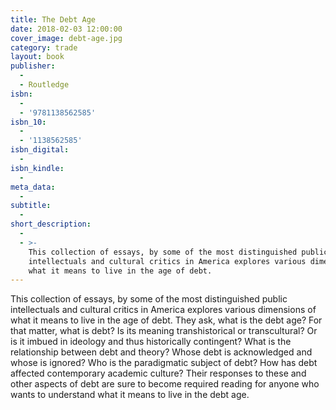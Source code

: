 ```yaml
---
title: The Debt Age
date: 2018-02-03 12:00:00
cover_image: debt-age.jpg
category: trade
layout: book
publisher:
  -
  - Routledge
isbn:
  -
  - '9781138562585'
isbn_10:
  -
  - '1138562585'
isbn_digital:
  -
isbn_kindle:
  -
meta_data:
  -
subtitle:
  -
short_description:
  -
  - >-
    This collection of essays, by some of the most distinguished public
    intellectuals and cultural critics in America explores various dimensions of
    what it means to live in the age of debt.
---
```


This collection of essays, by some of the most distinguished public intellectuals and cultural critics in America explores various dimensions of what it means to live in the age of debt. They ask, what is the debt age? For that matter, what is debt? Is its meaning transhistorical or transcultural? Or is it imbued in ideology and thus historically contingent? What is the relationship between debt and theory? Whose debt is acknowledged and whose is ignored? Who is the paradigmatic subject of debt? How has debt affected contemporary academic culture? Their responses to these and other aspects of debt are sure to become required reading for anyone who wants to understand what it means to live in the debt age.
